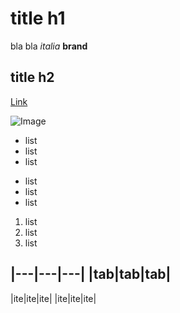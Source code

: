 # title h1
bla bla *italia* **brand**

## title h2

[Link](http://link.com)

![Image](http://image.png)


* list
* list
* list

- list
- list
- list

1. list
2. list
3. list

|---|---|---|
|tab|tab|tab|
-------------
|ite|ite|ite|
|ite|ite|ite|

